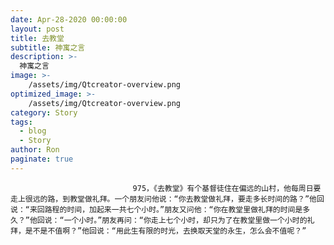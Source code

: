 ```yaml
---
date: Apr-28-2020 00:00:00
layout: post
title: 去教堂
subtitle: 神寓之言
description: >-
  神寓之言
image: >-
    /assets/img/Qtcreator-overview.png
optimized_image: >-
    /assets/img/Qtcreator-overview.png
category: Story
tags:
  - blog
  - Story
author: Ron
paginate: true
---
```


							　　975，《去教堂》有个基督徒住在偏远的山村，他每周日要走上很远的路，到教堂做礼拜。一个朋友问他说：“你去教堂做礼拜，要走多长时间的路？”他回说：“来回路程的时间，加起来一共七个小时。”朋友又问他：“你在教堂里做礼拜的时间是多久？”他回说：“一个小时。”朋友再问：“你走上七个小时，却只为了在教堂里做一个小时的礼拜，是不是不值啊？”他回说：“用此生有限的时光，去换取天堂的永生，怎么会不值呢？”
							
							
						